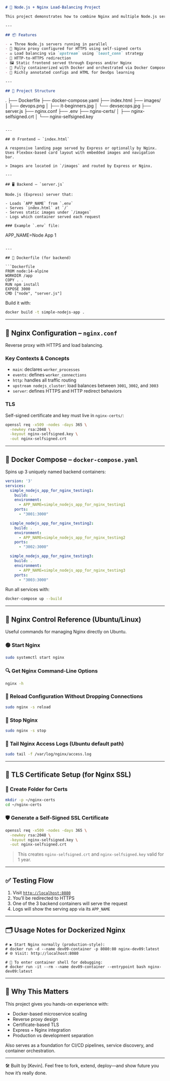 

```markdown
# 🚀 Node.js + Nginx Load-Balancing Project

This project demonstrates how to combine Nginx and multiple Node.js servers using HTTPS, reverse proxying, and Docker. It serves a static HTML frontend, distributes traffic across multiple backend containers, and includes full SSL termination with a self-signed certificate.

---

## 📦 Features

- ✳️ Three Node.js servers running in parallel
- 🔐 Nginx proxy configured for HTTPS using self-signed certs
- ⚖️ Load balancing via `upstream` using `least_conn` strategy
- 🔁 HTTP-to-HTTPS redirection
- 🖼️ Static frontend served through Express and/or Nginx
- 🐳 Fully containerized with Docker and orchestrated via Docker Compose
- 🧠 Richly annotated configs and HTML for DevOps learning

---

## 📁 Project Structure

```
.
├── Dockerfile
├── docker-compose.yaml
├── index.html
├── images/
│   ├── devops.png
│   ├── it-beginners.jpg
│   └── devsecops.jpg
├── server.js
├── nginx.conf
├── .env
├── nginx-certs/
│   ├── nginx-selfsigned.crt
│   └── nginx-selfsigned.key
```

---

## 🌐 Frontend – `index.html`

A responsive landing page served by Express or optionally by Nginx. Uses Flexbox-based card layout with embedded images and navigation bar.

> Images are located in `/images` and routed by Express or Nginx.

---

## 🖥️ Backend – `server.js`

Node.js (Express) server that:

- Loads `APP_NAME` from `.env`
- Serves `index.html` at `/`
- Serves static images under `/images`
- Logs which container served each request

### Example `.env` file:

```
APP_NAME=Node App 1
```

---

## 🐳 Dockerfile (for backend)

```Dockerfile
FROM node:14-alpine
WORKDIR /app
COPY . .
RUN npm install
EXPOSE 3000
CMD ["node", "server.js"]
```

Build it with:

```bash
docker build -t simple-nodejs-app .
```

---

## 🧩 Nginx Configuration – `nginx.conf`

Reverse proxy with HTTPS and load balancing.

### Key Contexts & Concepts

- `main`: declares `worker_processes`
- `events`: defines `worker_connections`
- `http`: handles all traffic routing
- `upstream nodejs_cluster`: load balances between `3001`, `3002`, and `3003`
- `server`: defines HTTPS and HTTP redirect behaviors

### TLS

Self-signed certificate and key must live in `nginx-certs/`:

```bash
openssl req -x509 -nodes -days 365 \
  -newkey rsa:2048 \
  -keyout nginx-selfsigned.key \
  -out nginx-selfsigned.crt
```

---

## 🐋 Docker Compose – `docker-compose.yaml`

Spins up 3 uniquely named backend containers:

```yaml
version: '3'
services:
  simple_nodejs_app_for_nginx_testing1:
    build: .
    environment:
      - APP_NAME=simple_nodejs_app_for_nginx_testing1 
    ports:
      - "3001:3000"

  simple_nodejs_app_for_nginx_testing2:
    build: .
    environment:
      - APP_NAME=simple_nodejs_app_for_nginx_testing2
    ports:
      - "3002:3000"

  simple_nodejs_app_for_nginx_testing3:
    build: .
    environment:
      - APP_NAME=simple_nodejs_app_for_nginx_testing3
    ports:
      - "3003:3000"
```

Run all services with:

```bash
docker-compose up --build
```

---

## 🧰 Nginx Control Reference (Ubuntu/Linux)

Useful commands for managing Nginx directly on Ubuntu.

### 🟢 Start Nginx
```bash
sudo systemctl start nginx
```

### 🔍 Get Nginx Command-Line Options
```bash
nginx -h
```

### 🔁 Reload Configuration Without Dropping Connections
```bash
sudo nginx -s reload
```

### 🔻 Stop Nginx
```bash
sudo nginx -s stop
```

### 📄 Tail Nginx Access Logs (Ubuntu default path)
```bash
sudo tail -f /var/log/nginx/access.log
```

---

## 🔐 TLS Certificate Setup (for Nginx SSL)

### 📁 Create Folder for Certs
```bash
mkdir -p ~/nginx-certs
cd ~/nginx-certs
```

### 🛡️ Generate a Self-Signed SSL Certificate
```bash
openssl req -x509 -nodes -days 365 \
  -newkey rsa:2048 \
  -keyout nginx-selfsigned.key \
  -out nginx-selfsigned.crt
```

> This creates `nginx-selfsigned.crt` and `nginx-selfsigned.key` valid for 1 year.

---

## ✅ Testing Flow

1. Visit [`http://localhost:8080`](http://localhost:8080)
2. You’ll be redirected to HTTPS
3. One of the 3 backend containers will serve the request
4. Logs will show the serving app via its `APP_NAME`

---

## 🗂️ Usage Notes for Dockerized Nginx

```nginx
# ▶️ Start Nginx normally (production-style):
# docker run -d --name dev09-container -p 8080:80 nginx-dev09:latest
# 🌐 Visit: http://localhost:8080

# 🧪 To enter container shell for debugging:
# docker run -it --rm --name dev09-container --entrypoint bash nginx-dev09:latest
```

---

## 🧠 Why This Matters

This project gives you hands-on experience with:

- Docker-based microservice scaling
- Reverse proxy design
- Certificate-based TLS
- Express + Nginx integration
- Production vs development separation

Also serves as a foundation for CI/CD pipelines, service discovery, and container orchestration.

---

🛠 Built by [Kevin]. Feel free to fork, extend, deploy—and show future you how it’s really done.
```



